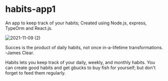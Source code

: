 # habits-app1

An app to keep track of your habits; 
Created using Node.js, express, TypeOrm and React.js.



![2021-11-09 (2)](https://user-images.githubusercontent.com/60074455/146590616-4772e8ae-1910-409b-89a0-efd4e439606d.png)



Succes is the product of daily habits, not once in-a-lifetime transformations. -James Clear.

Habits lets you keep track of your daily, weekly, and monthly habits.
You can create good habits and get gbucks to buy fish for yourself;
but don't forget to feed them regularly.
